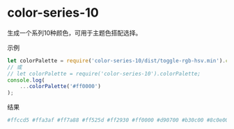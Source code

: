# color-series-10

生成一个系列10种颜色，可用于主题色搭配选择。

示例
```javascript
let colorPalette = require('color-series-10/dist/toggle-rgb-hsv.min').colorPalette;
// 或
// let colorPalette = require('color-series-10').colorPalette;
console.log(
    ...colorPalette('#ff0000')
);
```

结果
```bash
#ffccd5 #ffa3af #ff7a88 #ff525d #ff2930 #ff0000 #d90700 #b30c00 #8c0e00 #660e00
```
